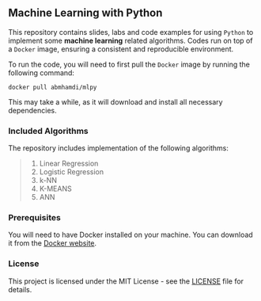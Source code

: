 ## Machine Learning with Python

This repository contains slides, labs and code examples for using `Python` to implement some **machine learning** related algorithms. Codes run on top of a `Docker` image, ensuring a consistent and reproducible environment.

To run the code, you will need to first pull the `Docker` image by running the following command:

```
docker pull abmhamdi/mlpy
```

This may take a while, as it will download and install all necessary dependencies.

### Included Algorithms
The repository includes implementation of the following algorithms:
>1. Linear Regression
>1. Logistic Regression
>1. k-NN
>1. K-MEANS
>1. ANN

### Prerequisites
You will need to have Docker installed on your machine. You can download it from the [Docker website](hub.docker.com).

### License
This project is licensed under the MIT License - see the [LICENSE](./LICENSE) file for details.

